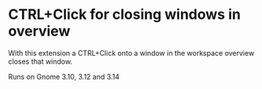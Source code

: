 CTRL+Click for closing windows in overview
==========================================

With this extension a CTRL+Click onto a window in the workspace overview closes that window.

Runs on Gnome 3.10, 3.12 and 3.14
